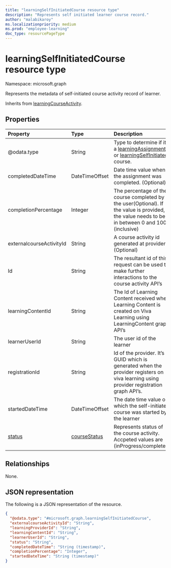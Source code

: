 ```yaml
---
title: "learningSelfInitiatedCourse resource type"
description: "Represents self initiated learner course record."
author: "malabikaroy"
ms.localizationpriority: medium
ms.prod: "employee-learning"
doc_type: resourcePageType
---
```


# learningSelfInitiatedCourse resource type

Namespace: microsoft.graph

Represents the metadata of self-initiated course activity record of learner.

Inherits from [learningCourseActivity](../resources/learningcourseactivity.md).

## Properties
|Property|Type|Description|
|:---|:---|:---|
|@odata.type|String|Type to determine if it’s a [learningAssignment](../resources/learningassignment.md) or [learningSelfInitiated](../resources/learningselfinitiatedcourse.md) course.|
|completedDateTime|DateTimeOffset|Date time value when the assignment was completed. (Optional)|
|completionPercentage|Integer|The percentage of the course completed by the user(Optional). If the value is provided, the value needs to be in between 0 and 100 (inclusive)|
|externalcourseActivityId|String|A course activity id generated at provider (Optional)|
|Id|String|The resultant id of this request can be used to make further interactions to the course activity API’s|
|learningContentId|String| The Id of Learning Content received when Learning Content is created on Viva Learning using LearningContent graph API’s|
|learnerUserId|String|The user id of the learner|
|registrationId|String|Id of the provider. It’s a GUID which is generated when the provider registers on viva learning using provider registration graph API’s.|
|startedDateTime|DateTimeOffset|The date time value on which the self-initiated course was started by the learner|
|[status](../resources/courseStatus.md)|[courseStatus](../resources/courseStatus.md)|Represents status of the course activity. Accpeted values are (inProgress/completed)|

## Relationships
None.

## JSON representation
The following is a JSON representation of the resource.
``` json
{
  "@odata.type": "#microsoft.graph.learningSelfInitiatedCourse",
  "externalcourseActivityId": "String",
  "learningProviderId": "String",
  "learningContentId": "String",
  "learnerUserId": "String",
  "status": "String",
  "completedDateTime": "String (timestamp)",
  "completionPercentage": "Integer",
  "startedDateTime": "String (timestamp)"
}
```
